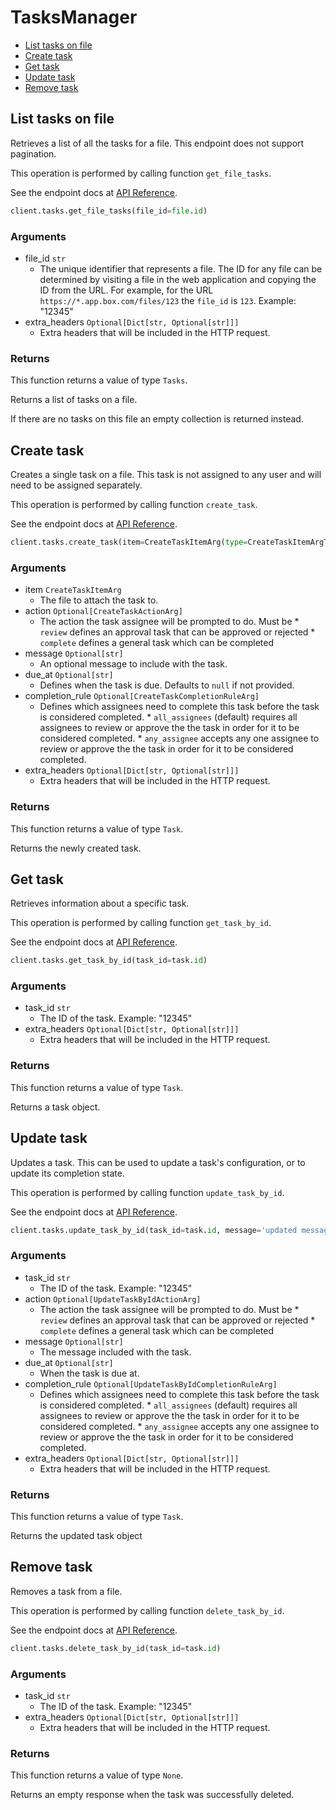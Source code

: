 # TasksManager


- [List tasks on file](#list-tasks-on-file)
- [Create task](#create-task)
- [Get task](#get-task)
- [Update task](#update-task)
- [Remove task](#remove-task)

## List tasks on file

Retrieves a list of all the tasks for a file. This
endpoint does not support pagination.

This operation is performed by calling function `get_file_tasks`.

See the endpoint docs at
[API Reference](https://developer.box.com/reference/get-files-id-tasks/).

<!-- sample get_files_id_tasks -->
```python
client.tasks.get_file_tasks(file_id=file.id)
```

### Arguments

- file_id `str`
  - The unique identifier that represents a file.  The ID for any file can be determined by visiting a file in the web application and copying the ID from the URL. For example, for the URL `https://*.app.box.com/files/123` the `file_id` is `123`. Example: "12345"
- extra_headers `Optional[Dict[str, Optional[str]]]`
  - Extra headers that will be included in the HTTP request.


### Returns

This function returns a value of type `Tasks`.

Returns a list of tasks on a file.

If there are no tasks on this file an empty collection is returned
instead.


## Create task

Creates a single task on a file. This task is not assigned to any user and
will need to be assigned separately.

This operation is performed by calling function `create_task`.

See the endpoint docs at
[API Reference](https://developer.box.com/reference/post-tasks/).

<!-- sample post_tasks -->
```python
client.tasks.create_task(item=CreateTaskItemArg(type=CreateTaskItemArgTypeField.FILE.value, id=file.id), action=CreateTaskActionArg.REVIEW.value, message='test message', due_at='2035-01-01T00:00:00Z', completion_rule=CreateTaskCompletionRuleArg.ALL_ASSIGNEES.value)
```

### Arguments

- item `CreateTaskItemArg`
  - The file to attach the task to.
- action `Optional[CreateTaskActionArg]`
  - The action the task assignee will be prompted to do. Must be  * `review` defines an approval task that can be approved or rejected * `complete` defines a general task which can be completed
- message `Optional[str]`
  - An optional message to include with the task.
- due_at `Optional[str]`
  - Defines when the task is due. Defaults to `null` if not provided.
- completion_rule `Optional[CreateTaskCompletionRuleArg]`
  - Defines which assignees need to complete this task before the task is considered completed.  * `all_assignees` (default) requires all assignees to review or approve the the task in order for it to be considered completed. * `any_assignee` accepts any one assignee to review or approve the the task in order for it to be considered completed.
- extra_headers `Optional[Dict[str, Optional[str]]]`
  - Extra headers that will be included in the HTTP request.


### Returns

This function returns a value of type `Task`.

Returns the newly created task.


## Get task

Retrieves information about a specific task.

This operation is performed by calling function `get_task_by_id`.

See the endpoint docs at
[API Reference](https://developer.box.com/reference/get-tasks-id/).

<!-- sample get_tasks_id -->
```python
client.tasks.get_task_by_id(task_id=task.id)
```

### Arguments

- task_id `str`
  - The ID of the task. Example: "12345"
- extra_headers `Optional[Dict[str, Optional[str]]]`
  - Extra headers that will be included in the HTTP request.


### Returns

This function returns a value of type `Task`.

Returns a task object.


## Update task

Updates a task. This can be used to update a task's configuration, or to
update its completion state.

This operation is performed by calling function `update_task_by_id`.

See the endpoint docs at
[API Reference](https://developer.box.com/reference/put-tasks-id/).

<!-- sample put_tasks_id -->
```python
client.tasks.update_task_by_id(task_id=task.id, message='updated message')
```

### Arguments

- task_id `str`
  - The ID of the task. Example: "12345"
- action `Optional[UpdateTaskByIdActionArg]`
  - The action the task assignee will be prompted to do. Must be  * `review` defines an approval task that can be approved or rejected * `complete` defines a general task which can be completed
- message `Optional[str]`
  - The message included with the task.
- due_at `Optional[str]`
  - When the task is due at.
- completion_rule `Optional[UpdateTaskByIdCompletionRuleArg]`
  - Defines which assignees need to complete this task before the task is considered completed.  * `all_assignees` (default) requires all assignees to review or approve the the task in order for it to be considered completed. * `any_assignee` accepts any one assignee to review or approve the the task in order for it to be considered completed.
- extra_headers `Optional[Dict[str, Optional[str]]]`
  - Extra headers that will be included in the HTTP request.


### Returns

This function returns a value of type `Task`.

Returns the updated task object


## Remove task

Removes a task from a file.

This operation is performed by calling function `delete_task_by_id`.

See the endpoint docs at
[API Reference](https://developer.box.com/reference/delete-tasks-id/).

<!-- sample delete_tasks_id -->
```python
client.tasks.delete_task_by_id(task_id=task.id)
```

### Arguments

- task_id `str`
  - The ID of the task. Example: "12345"
- extra_headers `Optional[Dict[str, Optional[str]]]`
  - Extra headers that will be included in the HTTP request.


### Returns

This function returns a value of type `None`.

Returns an empty response when the task was successfully deleted.


